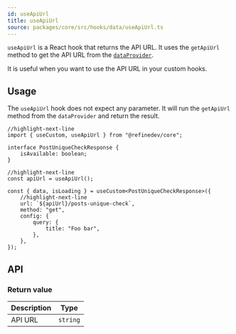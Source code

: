 ```yaml
---
id: useApiUrl
title: useApiUrl
source: packages/core/src/hooks/data/useApiUrl.ts
---
```


`useApiUrl` is a React hook that returns the API URL. It uses the `getApiUrl` method to get the API URL from the [`dataProvider`][data provider].

It is useful when you want to use the API URL in your custom hooks.

## Usage

The `useApiUrl` hook does not expect any parameter. It will run the `getApiUrl` method from the `dataProvider` and return the result.

```tsx
//highlight-next-line
import { useCustom, useApiUrl } from "@refinedev/core";

interface PostUniqueCheckResponse {
    isAvailable: boolean;
}

//highlight-next-line
const apiUrl = useApiUrl();

const { data, isLoading } = useCustom<PostUniqueCheckResponse>({
    //highlight-next-line
    url: `${apiUrl}/posts-unique-check`,
    method: "get",
    config: {
        query: {
            title: "Foo bar",
        },
    },
});
```

## API

### Return value

| Description | Type     |
| ----------- | -------- |
| API URL     | `string` |

[data provider]: /api-reference/core/providers/data-provider.md
